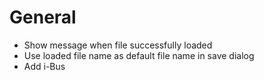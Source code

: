 
# General

* Show message when file successfully loaded
* Use loaded file name as default file name in save dialog
* Add i-Bus


